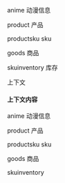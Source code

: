 anime 动漫信息

product 产品

productsku sku

goods 商品

skuinventory 库存

上下文

#### 上下文内容

anime 动漫信息

product 产品

productsku sku

goods 商品

skuinventory
